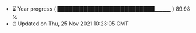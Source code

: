 - ⏳ Year progress { ██████████████████████████▁▁▁▁ } 89.98 %
- ⏰ Updated on Thu, 25 Nov 2021 10:23:05 GMT

